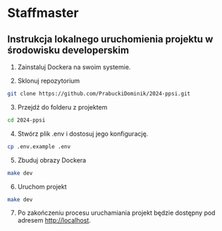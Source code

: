 # Staffmaster

## Instrukcja lokalnego uruchomienia projektu w środowisku developerskim

1. Zainstaluj Dockera na swoim systemie.

2. Sklonuj repozytorium 
```bash
git clone https://github.com/PrabuckiDominik/2024-ppsi.git
```

3. Przejdź do folderu z projektem
```bash
cd 2024-ppsi
```

4. Stwórz plik .env i dostosuj jego konfigurację.
```bash
cp .env.example .env
```

5. Zbuduj obrazy Dockera
```bash
make dev
```

6. Uruchom projekt
```bash
make dev
```

7. Po zakończeniu procesu uruchamiania projekt będzie dostępny pod adresem [http://localhost](http://localhost).
